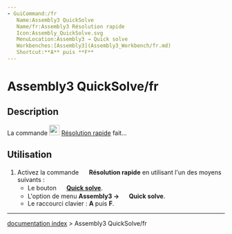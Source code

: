 ```yaml
---
- GuiCommand:/fr
   Name:Assembly3 QuickSolve
   Name/fr:Assembly3 Résolution rapide
   Icon:Assembly_QuickSolve.svg
   MenuLocation:Assembly3 → Quick solve
   Workbenches:[Assembly3](Assembly3_Workbench/fr.md)
   Shortcut:**A** puis **F**
---
```


# Assembly3 QuickSolve/fr

## Description

La commande <img alt="" src=images/Assembly_QuickSolve.svg‎‎  style="width:24px;"> [Résolution rapide](Assembly3_QuickSolve/fr.md) fait\...

## Utilisation

1.  Activez la commande <img alt="" src=images/Assembly_QuickSolve.svg  style="width:16px;"> **Résolution rapide** en utilisant l\'un des moyens suivants :
    -   Le bouton **<img src="images/Assembly_QuickSolve.svg‎‎" width=16px> [Quick solve](Assembly3_QuickSolve/fr.md)**.
    -   L\'option de menu **Assembly3 → <img src="images/Assembly_QuickSolve.svg‎‎" width=16px> Quick solve**.
    -   Le raccourci clavier : **A** puis **F**.

---
[documentation index](../README.md) > Assembly3 QuickSolve/fr
